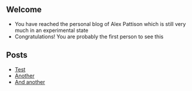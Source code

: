 ## Welcome

- You have reached the personal blog of Alex Pattison which is still very much in an experimental state
- Congratulations! You are probably the first person to see this

## Posts

- [Test](test.md)
- [Another](another-test.md)
- [And another](one-more.md)
